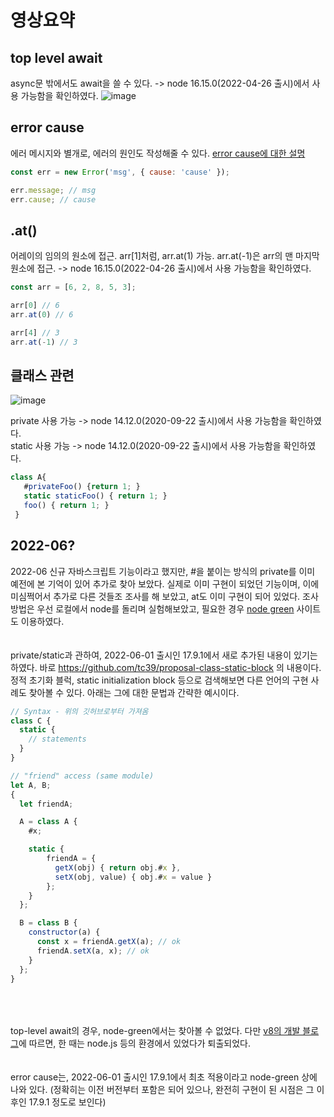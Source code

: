 # 영상요약

## top level await
async문 밖에서도 await을 쓸 수 있다.  -> node 16.15.0(2022-04-26 출시)에서 사용 가능함을 확인하였다.
![image](https://user-images.githubusercontent.com/102134003/179396250-f228fdcd-bd89-4ce9-9372-86bcf2133200.png)



## error cause
에러 메시지와 별개로, 에러의 원인도 작성해줄 수 있다.
[error cause에 대한 설명](https://github.com/tc39/proposal-error-cause)
```JavaScript
const err = new Error('msg', { cause: 'cause' });

err.message; // msg
err.cause; // cause
```


## .at()
어레이의 임의의 원소에 접근. arr[1]처럼, arr.at(1) 가능.
arr.at(-1)은 arr의 맨 마지막 원소에 접근. -> node 16.15.0(2022-04-26 출시)에서 사용 가능함을 확인하였다.
```JavaScript
const arr = [6, 2, 8, 5, 3];

arr[0] // 6
arr.at(0) // 6

arr[4] // 3
arr.at(-1) // 3
```


## 클래스 관련
![image](https://user-images.githubusercontent.com/102134003/179395563-05364a59-591b-4e49-92bd-1710cdd6a1eb.png)

private 사용 가능 -> node 14.12.0(2020-09-22 출시)에서 사용 가능함을 확인하였다.   
static 사용 가능 -> node 14.12.0(2020-09-22 출시)에서 사용 가능함을 확인하였다.
```JavaScript
class A{
   #privateFoo() {return 1; }
   static staticFoo() { return 1; }
   foo() { return 1; }
 }
```


## 2022-06?
2022-06 신규 자바스크립트 기능이라고 했지만, #을 붙이는 방식의 private를 이미 예전에 본 기억이 있어 추가로 찾아 보았다.
실제로 이미 구현이 되었던 기능이며, 이에 미심쩍어서 추가로 다른 것들조 조사를 해 보았고, at도 이미 구현이 되어 있었다.
조사 방법은 우선 로컬에서 node를 돌리며 실험해보았고, 필요한 경우 [node green](https://node.green/) 사이트도 이용하였다.
<br><br><br>
private/static과 관하여, 2022-06-01 출시인 17.9.1에서 새로 추가된 내용이 있기는 하였다.
바로 https://github.com/tc39/proposal-class-static-block 의 내용이다.
정적 초기화 블럭, static initialization block 등으로 검색해보면 다른 언어의 구현 사례도 찾아볼 수 있다.
아래는 그에 대한 문법과 간략한 예시이다.
```JavaScript
// Syntax - 위의 깃허브로부터 가져옴
class C {
  static {
    // statements
  }
}
```

```JavaScript
// "friend" access (same module)
let A, B;
{
  let friendA;

  A = class A {
    #x;

    static {
        friendA = {
          getX(obj) { return obj.#x },
          setX(obj, value) { obj.#x = value }
        };
    }
  };

  B = class B {
    constructor(a) {
      const x = friendA.getX(a); // ok
      friendA.setX(a, x); // ok
    }
  };
}
```
<br><br><br>
top-level await의 경우, node-green에서는 찾아볼 수 없었다. 다만 [v8의 개발 블로그](https://v8.dev/features/top-level-await)에 따르면, 한 때는 node.js 등의 환경에서 있었다가 퇴출되었다.
<br><br><br>
error cause는, 2022-06-01 출시인 17.9.1에서 최초 적용이라고 node-green 상에 나와 있다. (정확히는 이전 버전부터 포함은 되어 있으나, 완전히 구현이 된 시점은 그 이후인 17.9.1 정도로 보인다)
